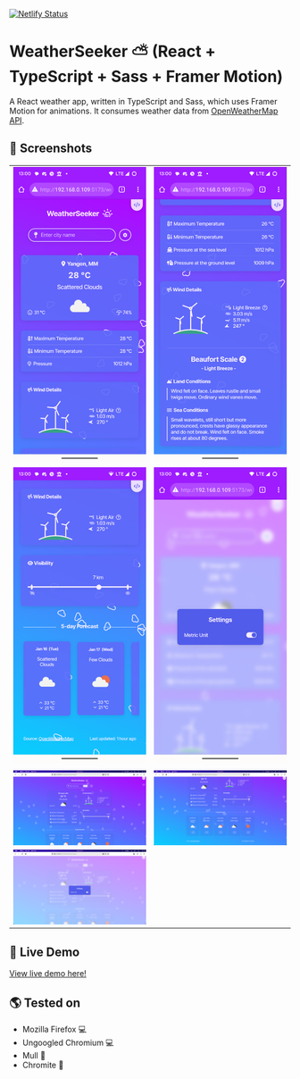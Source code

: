 [![Netlify Status](https://api.netlify.com/api/v1/badges/03d3427b-726f-4b69-8876-7c33e6fca21d/deploy-status)](https://app.netlify.com/sites/react-weather-seeker/deploys)

# WeatherSeeker :partly_sunny: (React + TypeScript + Sass + Framer Motion)

A React weather app, written in TypeScript and Sass, which uses Framer Motion for animations. It consumes weather data from [OpenWeatherMap API](https://openweathermap.org).

## :eyes: Screenshots

|                                                                                                                                          |                                                                                                                                          |
| ---------------------------------------------------------------------------------------------------------------------------------------- | ---------------------------------------------------------------------------------------------------------------------------------------- |
| ![Mobile Screenshot 1](https://github.com/ThuHtooSan/weather-seeker/blob/main/src/assets/screenshots/mobile-screenshot-1.png?raw=true)   | ![Mobile Screenshot 2](https://github.com/ThuHtooSan/weather-seeker/blob/main/src/assets/screenshots/mobile-screenshot-2.png?raw=true)   |
| ![Mobile Screenshot 3](https://github.com/ThuHtooSan/weather-seeker/blob/main/src/assets/screenshots/mobile-screenshot-3.png?raw=true)   | ![Mobile Screenshot 4](https://github.com/ThuHtooSan/weather-seeker/blob/main/src/assets/screenshots/mobile-screenshot-4.png?raw=true)   |
|                                                                                                                                          |                                                                                                                                          |
| ![Desktop Screenshot 1](https://github.com/ThuHtooSan/weather-seeker/blob/main/src/assets/screenshots/desktop-screenshot-1.png?raw=true) | ![Desktop Screenshot 2](https://github.com/ThuHtooSan/weather-seeker/blob/main/src/assets/screenshots/desktop-screenshot-2.png?raw=true) |
| ![Desktop Screenshot 3](https://github.com/ThuHtooSan/weather-seeker/blob/main/src/assets/screenshots/desktop-screenshot-3.png?raw=true) |

## :rocket: Live Demo

[View live demo here!](https://react-weather-seeker.netlify.app/)

## :earth_americas: Tested on

- Mozilla Firefox :computer:
- Ungoogled Chromium :computer:
- Mull :iphone:
- Chromite :iphone:
